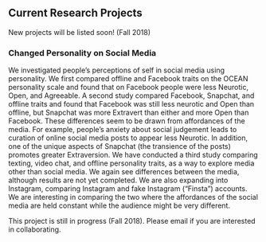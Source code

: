 ## Current Research Projects

New projects will be listed soon! (Fall 2018)

### Changed Personality on Social Media
We investigated people’s perceptions of self in social media using personality. We first compared offline and Facebook traits on the OCEAN personality scale and found that on Facebook people were less Neurotic, Open, and Agreeable.
A second study compared Facebook, Snapchat, and offline traits and found that Facebook was still less neurotic and Open than offline, but Snapchat was more Extravert than either and more Open than Facebook.
These differences seem to be drawn from affordances of the media. For example, people’s anxiety about social judgement leads to curation of online social media posts to appear less Neurotic. In addition, one of the unique aspects of Snapchat (the transience of the posts) promotes greater Extraversion.
We have conducted a third study comparing texting, video chat, and offline personality traits, as a way to explore media other than social media. We again see differences between the media, although results are not yet completed.
We are also expanding into Instagram, comparing Instagram and fake Instagram (“Finsta”) accounts. We are interesting in comparing the two where the affordances of the social media are held constant while the audience might be very different.

This project is still in progress (Fall 2018). Please email if you are interested in collaborating.
